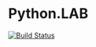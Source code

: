 # Python.LAB
[![Build Status](https://travis-ci.com/Vorobusheg/Python.LAB.svg?branch=master)](https://travis-ci.com/Vorobusheg/Python.LAB)